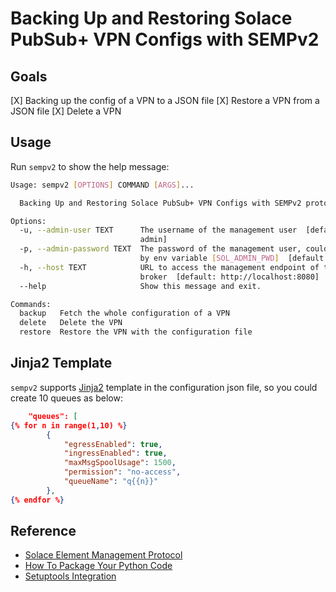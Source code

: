 # Backing Up and Restoring Solace PubSub+ VPN Configs with SEMPv2

## Goals

[X] Backing up the config of a VPN to a JSON file
[X] Restore a VPN from a JSON file
[X] Delete a VPN

## Usage

Run `sempv2` to show the help message:

```bash
Usage: sempv2 [OPTIONS] COMMAND [ARGS]...

  Backing Up and Restoring Solace PubSub+ VPN Configs with SEMPv2 protocol

Options:
  -u, --admin-user TEXT      The username of the management user  [default:
                             admin]
  -p, --admin-password TEXT  The password of the management user, could be set
                             by env variable [SOL_ADMIN_PWD]  [default: admin]
  -h, --host TEXT            URL to access the management endpoint of the
                             broker  [default: http://localhost:8080]
  --help                     Show this message and exit.

Commands:
  backup   Fetch the whole configuration of a VPN
  delete   Delete the VPN
  restore  Restore the VPN with the configuration file
```

## Jinja2 Template

`sempv2` supports [Jinja2](https://jinja.palletsprojects.com) template in the configuration json file, so you could create 10 queues as below:

```json
    "queues": [
{% for n in range(1,10) %} 
        {
            "egressEnabled": true,
            "ingressEnabled": true,
            "maxMsgSpoolUsage": 1500,
            "permission": "no-access",
            "queueName": "q{{n}}"
        },
{% endfor %}
```

## Reference

* [Solace Element Management Protocol](https://docs.solace.com/API-Developer-Online-Ref-Documentation/swagger-ui/config/index.html)
* [How To Package Your Python Code](https://python-packaging.readthedocs.io/en/latest/index.html)
* [Setuptools Integration](https://click.palletsprojects.com/en/7.x/setuptools/#setuptools-integration)

